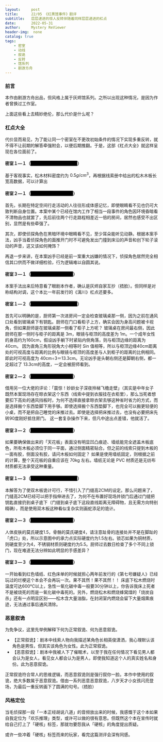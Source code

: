 ```yaml
---
layout:     post
title:      22/05 《红黑馆事件》剧评
subtitle:   层层递进的惊人反转伴随着同样层层递进的杠点
date:       2022-05-31
author:     Mystery ReViewer
header-img:  none
catalog: true
tags:
	- 密室
	- 动线
	- 叙诡
	- 反转
	- 馆系列
	- 剧游方舟
---
```


###  前言

本作由剧游方舟出品，但风格上属于灰烬馆系列。之所以出现这种情况，是因为作者曾换过工作室。

上面这些看上去精妙绝伦，那么代价是什么呢？

### 杠点大全

代价显而易见，为了能让同一个密室在不更改初始条件的情况下实现多重反转，就不得不让前期的解答牵强附会，以便后期推翻。于是，这部《杠点大全》就这样呈现在各位面前了。

<h4>密室１—１（<font style="background-color: #000000; color: black">高余笙密室・第一重解答</font>）</h4>

基于客观事实，松木材料密度约为 $0.5g/cm^3$，再根据线索册中给出的松木木板长宽高数据，可以计算出

<h4>密室２—１（<font style="background-color: #000000; color: black">周凯密室・第一重解答</font>）</h4>

首先，长期在特定空间行走活动的人往往形成体感记忆，即使眼睛看不见也仍可大致判断自身位置。本案中某个已经在馆内工作了相当一段事件的角色因环境昏暗看不清物品也就罢了，先后前往两个行走路程相差近一倍的房间，居然也感受不出区别，显然是有些牵强了。

其次，即使侦探角色在黑暗环境中眼睛看不见，至少耳朵能听见动静。根据本案手法，凶手当着侦探角色的面推开门时不可避免发出门撞到床沿的声音和创下轮子滚动的声音，这又该如何掩饰？

再退一步来讲，在本案凶手已经是前一案重大凶嫌的情况下，侦探角色居然完全相信其口供而不做详细检验，行为逻辑难以自圆其说。

<h4>密室３—１（<font style="background-color: #000000; color: black">管家密室・第一重解答</font>）</h4>

本案手法出来后特意看了眼剧本作者，确认是灰烬自家互抄（捂脸）。但同样是对称结构对调，这个本比一年前发行的《漓川》杠点还要多。

<h4>密室１—２（<font style="background-color: #000000; color: black">高余笙密室・第二重解答</font>）</h4>

首先可以明确的是，厨师第一次进房间一定会检查玻璃桌那一侧，因为之前在通风口处看到玻璃桌下有钥匙。厨师在门口看柜子上方，确实会因为身高问题被卡视角，但如果厨师是在玻璃桌那一侧看了柜子上方呢？
玻璃桌在房间最右侧，因此厨师在那一侧时与柜子的距离是 3m，眼镜与柜顶的高度差为 1m。一个成年女性的身高约为160cm，假设凶手躺下时紧贴内侧角落，则与柜顶边缘的距离为40cm。
因为直角三角形锐角大小相等时 Sin 值相等，所以与柜顶边缘40cm距离处的可视高度与距离的比例与眼镜与柜顶的高度差与人到柜子的距离的比例相同。即此时可视高度为 40cm÷3＝13.3cm。无论凶手是头朝右侧还是脚朝右侧，都一定超过了 13.3cm的高度，一定会被厨师看到。

<h4>密室２—２（<font style="background-color: #000000; color: black">周凯密室・第二重解答</font>）</h4>

借用另一位大佬的评论：「震惊！妙龄女子深夜拎梯飞檐走壁」（其实是中年女子
既然本案现场存在晾衣架这个东西（线索中提到衣服挂在衣柜里），那么当死者想要扣下高处的通风挡板时，为何不选择直接拿晾衣架去够这种省时省力的方式，而是选择搬个东西垫脚下用手够。即使选择搬个东西垫脚下，也完全可以搬更轻便的小桌，而不是把自己睡觉的床推过去。即使是选择把床推过去，也没有必要把床先转90度刚好抵住房门。
这一套复杂操作下来，但凡中途出点差错，他就活了。

<h4>密室３—２（<font style="background-color: #000000; color: black">管家密室・第二重解答</font>）</h4>
如果要确保做出来的「天花板」表面没有明显凹凸痕迹、墙纸能完全遮盖木板底色，所有木板必须位于同一平面，通过侧面精密贴合。但之前的线索只提到木板的一面有胶，侧面没有胶，请问木板如何固定？
如果是使用墙纸固定，则根据之前的计算，整个天花板的自重应该在 70kg 左右。墙纸无论是 PVC 材质还是无纺布材质都无法承受这种重量。

<h4>密室１—３（<font style="background-color: #000000; color: black">高余笙密室・第三重解答</font>）</h4>

本解答为了使双木板诡计可行，不惜引入了门缝高2CM的设定。那么问题来了，门缝高2CM已经可以把手指伸进去了，为何不在布置好现场并锁门后通过门缝把钥匙直接扔到桌子底下（门缝到桌子底下这段直线距离无障碍物，且无需方向特别精确），而是使用双木板这种看似复杂实则画蛇添足的诡计。

<h4>密室２—３（<font style="background-color: #000000; color: black">周凯密室・第三重解答</font>）</h4>

人体皮肤的莫氏硬度1.5，骨骼的莫氏硬度4，请注意趾骨的连接处并不是在脚趾的「虎口」处，所以示意图中的承力点实际硬度约为1.5左右。锁芯如果为铜材质，则硬度至少为4，不锈钢材质则硬度约为5.5。厨师过去数日检查了多个不同上锁门，现在难道无法分辨如此明显的手感差异？

<h4>密室３—３（<font style="background-color: #000000; color: black">管家密室・第三重解答</font>）</h4>
一开始看到红色墙纸、红色床单的时候就担心两年前发行的《第七号嫌疑人》已经玩过的烂梗这个本会不会再玩一次。果不其然！果不其然！！
床底下松木燃烧时温度可达600℃以上，急性一氧化碳中毒一般要30分钟以上，你告诉我床上死者不是被烧死的而是一氧化碳中毒死的。另外，燃烧松木和燃烧蜂窝煤的「烧炭自杀」还有一点明显区别——松木含大量油脂，在封闭室内燃烧会留下大量烟熏痕迹，无法通过事后通风清除。

### 恶意叙诡

为免争议，这里先举例解释下何为正常叙诡、何为恶意叙诡。

* 【正常叙诡】：剧本中线索人物向我描述某角色长相英俊潇洒，我心理默认该角色是男性，但其实该角色为女性。此为正常叙诡。
* 【恶意叙诡】：剧本中我被人下了催眠术，以至于我在任何情况下看见男人都会认为是女人，看见女人都会认为是男人，即使我知道这个人的真实姓名和身份。此为恶意叙诡。

正常叙诡符合常人的思维逻辑，而恶意叙诡则是强行叙你一脸。本作中使用的叙诡，绝大多数属于恶意叙诡。借由一系列恶意恶意叙诡，八岁天才小女孩闪亮登场，为最后一重反转画下了圆满的句号。（捂脸）

### 风格定位

当毛侦探那一段「一本正经胡说八道」的音频放出来的时候，我感慨于这个本如果自我定位为「欢乐推理」类型，或许可以做的很有意思。但既然这个本在宣传时就给自己打上了「硬核」标签，那就勿要怨我从「硬核」的角度提出质疑。

或许一些冲着「硬核」标签而来的玩家，看完这篇测评会深有同感。
